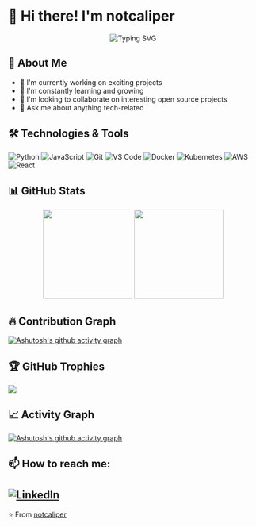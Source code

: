 # 👋 Hi there! I'm notcaliper

<div align="center">
  <img src="https://readme-typing-svg.herokuapp.com?font=Fira+Code&pause=1000&width=435&lines=Passionate+Developer;Always+learning+new+things;Open+Source+Enthusiast" alt="Typing SVG" />
</div>

## 🚀 About Me
- 🔭 I'm currently working on exciting projects
- 🌱 I'm constantly learning and growing
- 👯 I'm looking to collaborate on interesting open source projects
- 💬 Ask me about anything tech-related

## 🛠️ Technologies & Tools
![Python](https://img.shields.io/badge/-Python-3776AB?style=flat-square&logo=Python&logoColor=white)
![JavaScript](https://img.shields.io/badge/-JavaScript-F7DF1E?style=flat-square&logo=javascript&logoColor=black)
![Git](https://img.shields.io/badge/-Git-F05032?style=flat-square&logo=git&logoColor=white)
![VS Code](https://img.shields.io/badge/-VS%20Code-007ACC?style=flat-square&logo=visual-studio-code&logoColor=white)
![Docker](https://img.shields.io/badge/-Docker-2496ED?style=flat-square&logo=docker&logoColor=white)
![Kubernetes](https://img.shields.io/badge/-Kubernetes-326CE5?style=flat-square&logo=kubernetes&logoColor=white)
![AWS](https://img.shields.io/badge/-AWS-FF9900?style=flat-square&logo=amazon-aws&logoColor=white)
![React](https://img.shields.io/badge/-React-61DAFB?style=flat-square&logo=react&logoColor=black)

## 📊 GitHub Stats

<div align="center">
  <img height="180em" src="https://github-readme-stats.vercel.app/api?username=notcaliper&show_icons=true&theme=radical&include_all_commits=true&count_private=true"/>
  <img height="180em" src="https://github-readme-stats.vercel.app/api/top-langs/?username=notcaliper&layout=compact&langs_count=7&theme=radical"/>
</div>

## 🔥 Contribution Graph
[![Ashutosh's github activity graph](https://github-readme-activity-graph.cyclic.app/graph?username=notcaliper&theme=dracula)](https://github.com/ashutosh00710/github-readme-activity-graph)

## 🏆 GitHub Trophies
![](https://github-profile-trophy.vercel.app/?username=notcaliper&theme=radical&no-frame=false&no-bg=true&margin-w=4)

## 📈 Activity Graph
[![Ashutosh's github activity graph](https://github-readme-activity-graph.vercel.app/graph?username=notcaliper&theme=react-dark)](https://github.com/ashutosh00710/github-readme-activity-graph)

## 📫 How to reach me:
[![LinkedIn](https://img.shields.io/badge/-LinkedIn-0077B5?style=flat-square&logo=LinkedIn&logoColor=white)](https://www.linkedin.com/in/akshay-manbhaw-069017317/)
---
⭐️ From [notcaliper](https://github.com/notcaliper)

